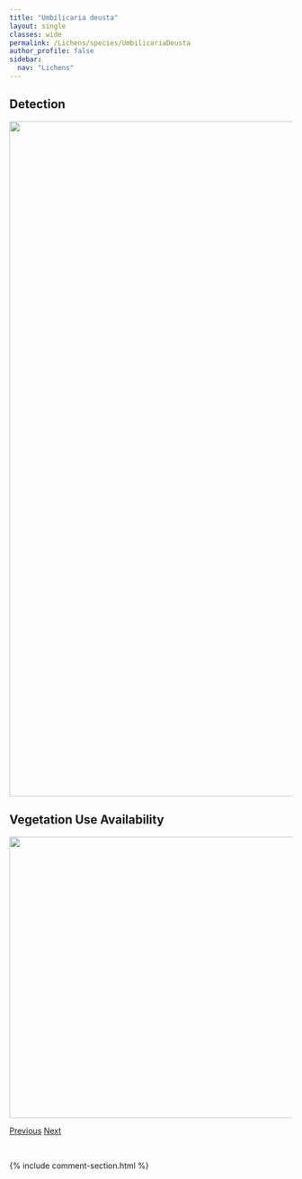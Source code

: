 ```yaml
---
title: "Umbilicaria deusta"
layout: single
classes: wide
permalink: /Lichens/species/UmbilicariaDeusta
author_profile: false
sidebar:
  nav: "Lichens"
---
```


<h2>Detection</h2>

<a href="https://drive.google.com/uc?export=view&id=1dMxkJhb366pRTmxF4sjWAiQUIDVVsSPs">
<img src="https://drive.google.com/uc?export=view&id=1dMxkJhb366pRTmxF4sjWAiQUIDVVsSPs" height = "1200" width = "800">
</a>


<h2>Vegetation Use Availability</h2>

<a href="https://drive.google.com/uc?export=view&id=1fEab0qzaufm64M2xSa7v3sUMWO92Xwan">
<img src="https://drive.google.com/uc?export=view&id=1fEab0qzaufm64M2xSa7v3sUMWO92Xwan" height = "500" width = "1000">
</a>


<a href="/DevelopmentWebsite/Lichens/species/UmbilicariaCylindrica" class="pagination--pager" title="Umbilicaria cylindrica">Previous</a> <a href="/DevelopmentWebsite/Lichens/species/UmbilicariaHyperborea" class="pagination--pager" title="Umbilicaria hyperborea">Next</a>

<p>&nbsp;</p>

{% include comment-section.html %}
